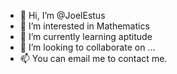 - 👋 Hi, I’m @JoelEstus
- 👀 I’m interested in Mathematics
- 🌱 I’m currently learning aptitude
- 💞️ I’m looking to collaborate on ...
- 📫 You can email me to contact me.

<!---
JoelEstus/JoelEstus is a ✨ special ✨ repository because its `README.md` (this file) appears on your GitHub profile.
You can click the Preview link to take a look at your changes.
--->
